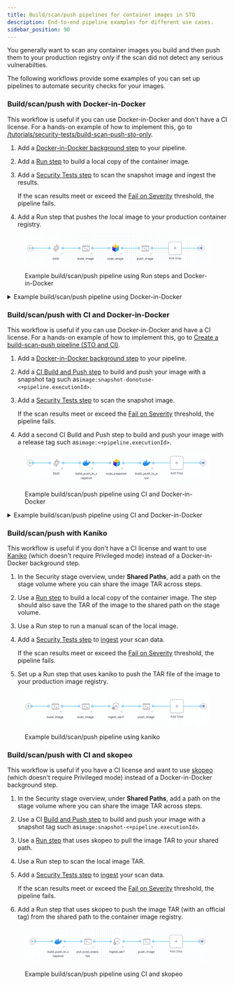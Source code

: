 ```yaml
---
title: Build/scan/push pipelines for container images in STO
description: End-to-end pipeline examples for different use cases. 
sidebar_position: 90
---
```


You generally want to scan any container images you build and then push them to your production registry _only_ if the scan did not detect any serious vulnerabilties. 

The following workflows provide some examples of you can set up pipelines to automate security checks for your images. 

### Build/scan/push with Docker-in-Docker

This workflow is useful if you can use Docker-in-Docker and don't have a CI license. For a hands-on example of how to implement this, go to [/tutorials/security-tests/build-scan-push-sto-only](/tutorials/security-tests/build-scan-push-sto-only).

1. Add a [Docker-in-Docker background step](/docs/security-testing-orchestration/sto-techref-category/security-step-settings-reference#docker-in-docker-requirements-for-sto) to your pipeline.

2. Add a [Run step](/docs/continuous-integration/use-ci/run-step-settings) to build a local copy of the container image.

3. Add a [Security Tests step](/docs/security-testing-orchestration/sto-techref-category/security-step-settings-reference) to scan the snapshot image and ingest the results.

   If the scan results meet or exceed the [Fail on Severity](/docs/security-testing-orchestration/get-started/key-concepts/fail-pipelines-by-severity) threshold, the  pipeline fails.

5. Add a Run step that pushes the local image to your production container registry. 

<figure>

![Example build/scan/push pipeline using CI and Docker-in-Docker](./static/build-scan-push-with-dind.png)

<figcaption>Example build/scan/push pipeline using Run steps and Docker-in-Docker</figcaption>
</figure>

<details>
<summary>Example build/scan/push pipeline using Docker-in-Docker</summary>

```yaml

pipeline:
  projectIdentifier: jsmithstosandbox
  orgIdentifier: default
  identifier: buildscanpushwithdind
  name: build_scan_push_with_dind
  tags: {}
  stages:
    - stage:
        name: build
        identifier: build
        type: SecurityTests
        spec:
          cloneCodebase: false
          execution:
            steps:
              - step:
                  type: Background
                  name: DinD
                  identifier: Background
                  spec:
                    connectorRef: YOUR_CONTAINER_IMAGE_REGISTRY_CONNECTOR_ID
                    image: docker:dind
                    shell: Sh
                    privileged: true
                    entrypoint:
                      - dockerd
              - step:
                  type: Run
                  name: build_image
                  identifier: build_image
                  spec:
                    connectorRef: YOUR_CONTAINER_IMAGE_REGISTRY_CONNECTOR_ID
                    image: docker
                    shell: Sh
                    command: |-

                      # wait until the dind service is available
                      while ! docker ps ;do
                            echo "Docker not available yet"
                      done
                      echo "Docker service is ready"

                      # install git, clone the code repo, and cd to the local clone
                      apk add git
                      git --version
                      git clone https://github.com/<+stage.variables.GITHUB_USERNAME>/<+stage.variables.GITHUB_REPO>
                      cd <+stage.variables.GITHUB_REPO>

                      # build and tag the local image
                      docker login --username="<+stage.variables.DOCKERHUB_USERNAME>" --password="<+stage.variables.DOCKERHUB_PAT>" 
                      docker build -t <+stage.variables.DOCKER_IMAGE_LABEL> .
                      docker tag <+stage.variables.DOCKER_IMAGE_LABEL> <+stage.variables.DOCKERHUB_USERNAME>/<+stage.variables.DOCKER_IMAGE_LABEL>:bsp-<+pipeline.sequenceId>

                    privileged: true
              - step:
                  type: AquaTrivy
                  name: scan_image
                  identifier: scan_image
                  spec:
                    mode: orchestration
                    config: default
                    target:
                      name: <+stage.variables.DOCKERHUB_USERNAME>/<+stage.variables.DOCKER_IMAGE_LABEL>
                      type: container
                      variant: bsp-<+pipeline.sequenceId>
                    advanced:
                      log:
                        level: debug
                      fail_on_severity: none
                    privileged: true
                    image:
                      type: local_image
                      name: <+stage.variables.DOCKERHUB_USERNAME>/<+stage.variables.DOCKER_IMAGE_LABEL>
                      access_id: <+stage.variables.DOCKERHUB_USERNAME>
                      access_token: <+stage.variables.DOCKERHUB_PAT>
                      tag: bsp-<+pipeline.sequenceId>
              - step:
                  type: Run
                  name: push_image
                  identifier: push_image
                  spec:
                    connectorRef: CONTAINER_IMAGE_REGISTRY_CONNECTOR
                    image: docker
                    shell: Sh
                    command: |-

                      # if the image passed the scan,
                      # push it to the image repository
                      docker login --username="<+stage.variables.DOCKERHUB_USERNAME>" --password="<+stage.variables.DOCKERHUB_PAT>" 
                      docker push <+stage.variables.DOCKERHUB_USERNAME>/<+stage.variables.DOCKER_IMAGE_LABEL>:bsp-<+pipeline.sequenceId>
                    privileged: true
          sharedPaths:
            - /var/run
            - /var/lib/docker
          platform:
            os: Linux
            arch: Amd64
          runtime:
            type: Cloud
            spec: {}
          slsa_provenance:
            enabled: false
        variables:
          - name: DOCKERHUB_USERNAME
            type: String
            description: ""
            value: janesmith
          - name: DOCKERHUB_PAT
            type: Secret
            description: ""
            value: jsmith-dockerhub-pat
          - name: GITHUB_USERNAME
            type: String
            description: ""
            value: jane-smith
          - name: GITHUB_REPO
            type: String
            description: ""
            value: codebaseAlpha
          - name: GITHUB_PAT
            type: Secret
            description: ""
            value: jsmith-github-pat
          - name: DOCKER_IMAGE_LABEL
            type: String
            description: ""
            value: myalphaservice
        description: ""

```
</details>


### Build/scan/push with CI and Docker-in-Docker

This workflow is useful if you can use Docker-in-Docker and have a CI license. For a hands-on example of how to implement this, go to [Create a build-scan-push pipeline (STO and CI)](/tutorials/security-tests/build-scan-push-sto-ci).


1. Add a [Docker-in-Docker background step](/docs/security-testing-orchestration/sto-techref-category/security-step-settings-reference#docker-in-docker-requirements-for-sto) to your pipeline.

2. Add a [CI Build and Push step](/docs/category/build-push-upload) to build and push your image with a snapshot tag such as`image:snapshot-donotuse-<+pipeline.executionId>`.

3. Add a [Security Tests step](/docs/security-testing-orchestration/sto-techref-category/security-step-settings-reference) to scan the snapshot image.

   If the scan results meet or exceed the [Fail on Severity](/docs/security-testing-orchestration/get-started/key-concepts/fail-pipelines-by-severity) threshold, the  pipeline fails.

4. Add a second CI Build and Push step to build and push your image with a release tag such as`image:<+pipeline.executionId>`.

<figure>

![Example build/scan/push pipeline using CI and Docker-in-Docker](./static/build-scan-push-with-ci-and-dind.png)

<figcaption>Example build/scan/push pipeline using CI and Docker-in-Docker</figcaption>
</figure>

<details>
<summary>Example build/scan/push pipeline using CI and Docker-in-Docker</summary>

```yaml

pipeline:
  projectIdentifier: STO
  orgIdentifier: default
  tags: {}
  identifier: buildscanpushciexamplev2
  name: build-scan-push-ci-example-v2
  properties:
    ci:
      codebase:
        connectorRef: YOUR_CODE_REPO_CONNECTOR_ID
        repoName: codebasealpha
        build: <+input>
  stages:
    - stage:
        name: build
        identifier: build
        type: CI
        spec:
          cloneCodebase: true
          execution:
            steps:
              - step:
                  type: Background
                  name: DinD
                  identifier: Background
                  spec:
                    connectorRef: YOUR_CONTAINER_IMAGE_REGISTRY_CONNECTOR_ID
                    image: docker:dind
                    shell: Sh
                    privileged: true
                    entrypoint:
                      - dockerd
              - step:
                  type: BuildAndPushDockerRegistry
                  name: build_push_to_snapshot
                  identifier: build_push_to_snapshot
                  spec:
                    connectorRef: YOUR_CONTAINER_IMAGE_REGISTRY_CONNECTOR_ID
                    repo: <+stage.variables.DOCKERHUB_USERNAME>/<+stage.variables.DOCKER_IMAGE_LABEL>
                    tags:
                      - <+stage.variables.SNAPSHOT_TAG>
              - step:
                  type: AquaTrivy
                  name: scan_snapshot
                  identifier: AquaTrivy_1
                  spec:
                    mode: orchestration
                    config: default
                    target:
                      name: +stage.variables.DOCKERHUB_USERNAME>/<+stage.variables.DOCKER_IMAGE_LABEL>
                      type: container
                      variant: <+stage.variables.SNAPSHOT_TAG>
                    advanced:
                      log:
                        level: debug
                    privileged: true
                    image:
                      type: local_image
                      name: <+stage.variables.DOCKERHUB_USERNAME>/<+stage.variables.DOCKER_IMAGE_LABEL>
                      tag: <+stage.variables.SNAPSHOT_TAG>
              - step:
                  type: BuildAndPushDockerRegistry
                  name: build_push_to_prod
                  identifier: build_push_to_prod
                  spec:
                    connectorRef: YOUR_CONTAINER_IMAGE_REGISTRY_CONNECTOR_ID
                    repo: <+stage.variables.DOCKERHUB_USERNAME>/<+stage.variables.DOCKER_IMAGE_LABEL>
                    tags:
                      - <+pipeline.sequenceId>
            "":
              type: BuildAndPushDockerRegistry
              name: build_and_push_prod
              identifier: build_and_push_prod
              spec:
                connectorRef: YOUR_CONTAINER_IMAGE_REGISTRY_CONNECTOR_ID
                repo: <+stage.variables.DOCKERHUB_USERNAME>/<+stage.variables.DOCKER_IMAGE_LABEL>
                tags:
                  - <+stage.variables.SNAPSHOT_TAG>
          sharedPaths:
            - /var/run
            - /var/lib/docker
          slsa_provenance:
            enabled: false
          infrastructure:
            type: KubernetesDirect
            spec:
              connectorRef: YOUR_KUBERNETES_CLUSTER_CONNECTOR_ID
              namespace: YOUR_NAMESPACE
              automountServiceAccountToken: true
              nodeSelector: {}
              os: Linux
        variables:
          - name: DOCKERHUB_USERNAME
            type: String
            description: ""
            value: jsmith
          - name: DOCKERHUB_PAT
            type: Secret
            description: ""
            value: jsmithdockerhubpat
          - name: GITHUB_USERNAME
            type: String
            description: ""
            value: jane-smith
          - name: GITHUB_REPO
            type: String
            description: ""
            value: codebaseAlpha
          - name: GITHUB_PAT
            type: Secret
            description: ""
            value: account.janesmithgithubpatsto
          - name: DOCKER_IMAGE_LABEL
            type: String
            description: ""
            value: myalphaservice
          - name: SNAPSHOT_TAG
            type: String
            description: ""
            required: false
            value: scantest-donotuse
        description: ""

```
</details>



### Build/scan/push with Kaniko

This workflow is useful if you don't have a CI license and want to use [Kaniko](https://github.com/GoogleContainerTools/kaniko) (which doesn't require Privileged mode) instead of a Docker-in-Docker background step. 

1. In the Security stage overview, under **Shared Paths**, add a path on the stage volume where you can share the image TAR across steps. 

2. Use a [Run step](/docs/continuous-integration/use-ci/run-step-settings) to build a local copy of the container image. The step should also save the TAR of the image to the shared path on the stage volume. 

3. Use a Run step to run a manual scan of the local image. 

4. Add a [Security Tests step](/docs/security-testing-orchestration/sto-techref-category/security-step-settings-reference#harness-sto-scanner-support) to [ingest](/docs/security-testing-orchestration/use-sto/orchestrate-and-ingest/ingest-scan-results-into-an-sto-pipeline) your scan data. 

   If the scan results meet or exceed the [Fail on Severity](/docs/security-testing-orchestration/get-started/key-concepts/fail-pipelines-by-severity) threshold, the pipeline fails. 

5. Set up a Run step that uses kaniko to push the TAR file of the image to your production image registry.

<figure>

![Example build/scan/push pipeline using CI and Docker-in-Docker](./static/build-scan-push-with-kaniko.png)

<figcaption>Example build/scan/push pipeline using kaniko</figcaption>
</figure>

### Build/scan/push with CI and skopeo

This workflow is useful if you have a CI license and want to use [skopeo](https://github.com/containers/skopeo) (which doesn't require Privileged mode) instead of a Docker-in-Docker background step. 

1. In the Security stage overview, under **Shared Paths**, add a path on the stage volume where you can share the image TAR across steps. 

2. Use a CI [Build and Push step](/docs/category/build-push-upload) to build and push your image with a snapshot tag such as`image:snapshot-<+pipeline.executionId>`.

3. Use a [Run step](/docs/continuous-integration/use-ci/run-step-settings) that uses skopeo to pull the image TAR to your shared path.

4. Use a Run step to scan the local image TAR.

5. Add a [Security Tests step](/docs/security-testing-orchestration/sto-techref-category/security-step-settings-reference#harness-sto-scanner-support) to [ingest](/docs/security-testing-orchestration/use-sto/orchestrate-and-ingest/ingest-scan-results-into-an-sto-pipeline) your scan data. 

   If the scan results meet or exceed the [Fail on Severity](/docs/security-testing-orchestration/get-started/key-concepts/fail-pipelines-by-severity) threshold, the pipeline fails. 

6. Add a Run step that uses skopeo to push the image TAR (with an official tag) from the shared path to the container image registry. 

<figure>

![Example build/scan/push pipeline using CI and Docker-in-Docker](./static/build-scan-push-with-skopeo.png)

<figcaption>Example build/scan/push pipeline using CI and skopeo</figcaption>
</figure>
